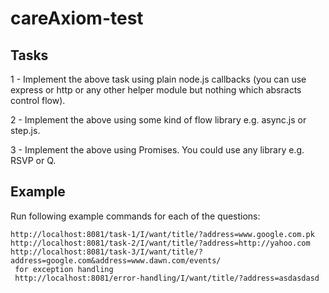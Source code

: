 # careAxiom-test
## Tasks

1 - Implement the above task using plain node.js callbacks (you can use express or http or any other helper module but nothing which absracts control flow).

2 - Implement the above using some kind of flow library e.g. async.js or step.js.

3 - Implement the above using Promises. You could use any library e.g. RSVP or Q.


## Example
Run following example commands for each of the questions:<br>

    http://localhost:8081/task-1/I/want/title/?address=www.google.com.pk
    http://localhost:8081/task-2/I/want/title/?address=http://yahoo.com
    http://localhost:8081/task-3/I/want/title/?address=google.com&address=www.dawn.com/events/
     for exception handling
     http://localhost:8081/error-handling/I/want/title/?address=asdasdasd



